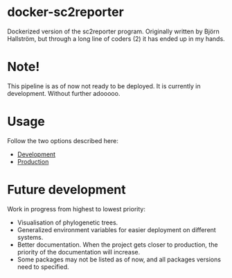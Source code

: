 # docker-sc2reporter
Dockerized version of the sc2reporter program. Originally written by Björn Hallström, but through a long line of coders (2) it has ended up in my hands.

# Note!
This pipeline is as of now not ready to be deployed. It is currently in development. Without further adooooo.


# Usage

Follow the two options described here:
  * [Development](https://github.com/Fattigman/docker-sc2reporter/blob/main/docs/development.md)
  * [Production](https://github.com/Fattigman/docker-sc2reporter/blob/main/docs/production.md)


# Future development
Work in progress from highest to lowest priority:
  * Visualisation of phylogenetic trees.
  * Generalized environment variables for easier deployment on different systems.
  * Better documentation. When the project gets closer to production, the priority of the documentation will increase.
  * Some packages may not be listed as of now, and all packages versions need to specified.





